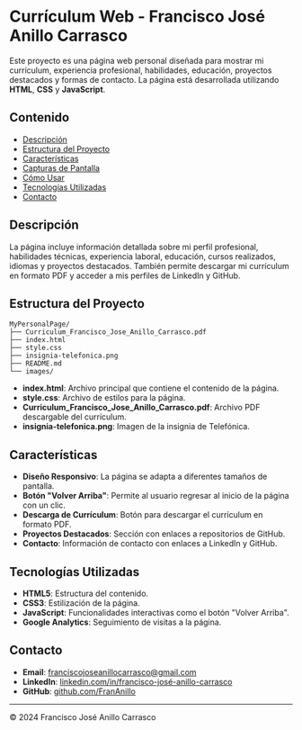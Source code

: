 # Currículum Web - Francisco José Anillo Carrasco

Este proyecto es una página web personal diseñada para mostrar mi currículum, experiencia profesional, habilidades, educación, proyectos destacados y formas de contacto. La página está desarrollada utilizando **HTML**, **CSS** y **JavaScript**.

## Contenido

- [Descripción](#descripción)
- [Estructura del Proyecto](#estructura-del-proyecto)
- [Características](#características)
- [Capturas de Pantalla](#capturas-de-pantalla)
- [Cómo Usar](#cómo-usar)
- [Tecnologías Utilizadas](#tecnologías-utilizadas)
- [Contacto](#contacto)

## Descripción

La página incluye información detallada sobre mi perfil profesional, habilidades técnicas, experiencia laboral, educación, cursos realizados, idiomas y proyectos destacados. También permite descargar mi currículum en formato PDF y acceder a mis perfiles de LinkedIn y GitHub.

## Estructura del Proyecto

```
MyPersonalPage/
├── Curriculum_Francisco_Jose_Anillo_Carrasco.pdf
├── index.html
├── style.css
├── insignia-telefonica.png
├── README.md
└── images/
```

- **index.html**: Archivo principal que contiene el contenido de la página.
- **style.css**: Archivo de estilos para la página.
- **Curriculum_Francisco_Jose_Anillo_Carrasco.pdf**: Archivo PDF descargable del currículum.
- **insignia-telefonica.png**: Imagen de la insignia de Telefónica.

## Características

- **Diseño Responsivo**: La página se adapta a diferentes tamaños de pantalla.
- **Botón "Volver Arriba"**: Permite al usuario regresar al inicio de la página con un clic.
- **Descarga de Currículum**: Botón para descargar el currículum en formato PDF.
- **Proyectos Destacados**: Sección con enlaces a repositorios de GitHub.
- **Contacto**: Información de contacto con enlaces a LinkedIn y GitHub.

## Tecnologías Utilizadas

- **HTML5**: Estructura del contenido.
- **CSS3**: Estilización de la página.
- **JavaScript**: Funcionalidades interactivas como el botón "Volver Arriba".
- **Google Analytics**: Seguimiento de visitas a la página.

## Contacto

- **Email**: [franciscojoseanillocarrasco@gmail.com](mailto:franciscojoseanillocarrasco@gmail.com)
- **LinkedIn**: [linkedin.com/in/francisco-josé-anillo-carrasco](https://www.linkedin.com/in/francisco-jos%C3%A9-anillo-carrasco-805744200/)
- **GitHub**: [github.com/FranAnillo](https://github.com/FranAnillo)

---

© 2024 Francisco José Anillo Carrasco
```